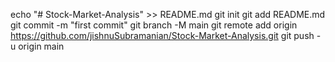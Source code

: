echo "# Stock-Market-Analysis" >> README.md
git init
git add README.md
git commit -m "first commit"
git branch -M main
git remote add origin https://github.com/jishnuSubramanian/Stock-Market-Analysis.git
git push -u origin main
